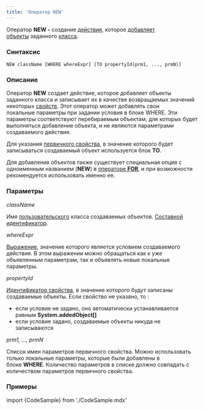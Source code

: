 ```yaml
---
title: 'Оператор NEW'
---
```


Оператор **NEW -** создание [действия](Действия.md), которое [добавляет объекты](Добавление_объектов_NEW.md) заданного [класса](Классы.md).

### Синтаксис

    NEW className [WHERE whereExpr] [TO propertyId(prm1, ..., prmN)]

### Описание

Оператор **NEW** создает действие, которое добавляет объекты заданного класса и записывает их в качестве возвращаемых значений некоторых [свойств](Свойства.md). Этот оператор может добавлять свои локальные параметры при задании условия в блоке WHERE. Эти параметры соответствуют перебираемым объектам, для которых будет выполняться добавление объекта, и не являются параметрами создаваемого действия. 

Для указания [первичного свойства](Первичные_свойства_DATA.md), в значение которого будет записываться создаваемый объект используется блок **TO**. 

Для добавления объектов также существует специальная опция с одноименным названием (**NEW**) в [операторе **FOR**](Оператор_FOR.md), и при возможности рекомендуется использовать именно ее.

### Параметры

*className*

Имя [пользовательского](Пользовательские_классы.md) класса создаваемых объектов. [Составной идентификатор](Идентификаторы.md#cid-broken).

*whereExpr*

[Выражение](Выражения.md), значение которого является условием создаваемого действия. В этом выражении можно обращаться как к уже объявленным параметрам, так и объявлять новые локальные параметры.

*propertyId*

[Идентификатор свойства](Идентификаторы.md#propertyid-broken), в значение которого будут записаны создаваемые объекты. Если свойство не указано, то :

-   если условие не задано, оно автоматически устанавливается равным **System.addedObject\[\]**
-   если условие задано, создаваемые объекты никуда не записываются

*prm1, ..., prmN*

Список имен параметров первичного свойства. Можно использовать только локальные параметры, которые были добавлены в блоке **WHERE**. Количество параметров в списке должно совпадать с количеством параметров первичного свойства. 

### Примеры


import {CodeSample} from './CodeSample.mdx'

<CodeSample url="https://documentation.lsfusion.org/sample?file=ActionSample&block=new"/>

  
